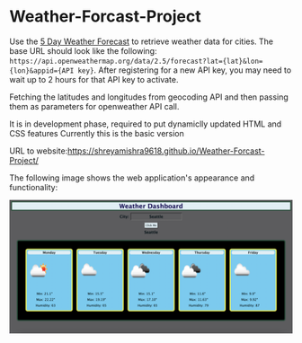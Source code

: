 # Weather-Forcast-Project

Use the [5 Day Weather Forecast](https://openweathermap.org/forecast5) to retrieve weather data for cities. The base URL should look like the following: `https://api.openweathermap.org/data/2.5/forecast?lat={lat}&lon={lon}&appid={API key}`. After registering for a new API key, you may need to wait up to 2 hours for that API key to activate.

Fetching the latitudes and longitudes from geocoding API and then passing them as parameters for openweather API call.

It is in development phase, required to put dynamiclly updated HTML and CSS features
Currently this is the basic version

URL to website:https://shreyamishra9618.github.io/Weather-Forcast-Project/

The following image shows the web application's appearance and functionality:

![The weather app includes a search option, a list of cities, and a five-day forecast and current weather conditions for Seattle.](./Screen%20Shot%202022-10-10%20at%204.07.37%20PM.png)
